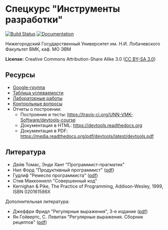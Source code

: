 # Спецкурс "Инструменты разработки"

[![Build Status](https://travis-ci.org/UNN-VMK-Software/devtools-course-practice.svg?branch=master)](https://travis-ci.org/UNN-VMK-Software/devtools-course-practice)
[![Documentation](https://readthedocs.org/projects/devtools-course-practice/badge/?version=latest)](http://devtools-course-practice.readthedocs.org)

Нижегородский Государственный Университет им. Н.И. Лобачевского
Факультет ВМК, каф. МО ЭВМ

**License:** Creative Commons Attribution-Share Alike 3.0
([CC BY-SA 3.0](http://creativecommons.org/licenses/by-sa/3.0/))

## Ресурсы

 - [Google-группа](<https://groups.google.com/forum/?hl=ru#!forum/devtools-course>)
 - [Таблица успеваемости](https://docs.google.com/spreadsheet/ccc?key=0AsBBkrQIoSbjdEdTUFRsaUw3LV92eVhwXzYtb0tZNHc#gid=5)
 - [Лабораторные работы](https://github.com/UNN-VMK-Software/devtools-course/wiki/%D0%9B%D0%B0%D0%B1%D0%BE%D1%80%D0%B0%D1%82%D0%BE%D1%80%D0%BD%D1%8B%D0%B5-%D1%80%D0%B0%D0%B1%D0%BE%D1%82%D1%8B)
 - [Контрольные вопросы](https://github.com/UNN-VMK-Software/devtools-course/wiki/%D0%9A%D0%BE%D0%BD%D1%82%D1%80%D0%BE%D0%BB%D1%8C%D0%BD%D1%8B%D0%B5-%D0%B2%D0%BE%D0%BF%D1%80%D0%BE%D1%81%D1%8B)
 - Отчеты о построении:
   - Построение и тесты: <https://travis-ci.org/UNN-VMK-Software/devtools-course>
   - Документация в HTML: <https://devtools.readthedocs.org>
   - Документация в PDF: <https://media.readthedocs.org/pdf/devtools/latest/devtools.pdf>

## Литература
  - Дейв Томас, Энди Хант "Программист-прагматик"
  - Нил Форд "Продуктивный программист"
    ([pdf](http://www.books.ru/books/produktivnyi-programmist-kak-sdelat-slozhnoe-prostym-a-nevozmozhnoe--vozmozhnym-fail-pdf-646592/?show=1))
  - Гудлиф "Ремесло программиста"
    ([pdf](http://www.books.ru/books/remeslo-programmista-praktika-napisaniya-khoroshego-koda-fail-pdf-646106/?show=1))
  - Стив Макконнелл "Совершенный код"
  - Kernighan & Pike, The Practice of Programming, Addison-Wesley, 1999, ISBN 020161586X

Дополнительная литература:

  - Джеффри Фридл "Регулярные выражения", 3-е издание
    ([pdf](http://www.books.ru/books/regulyarnye-vyrazheniya-3-e-izdanie-fail-pdf-626982/?show=1))
  - Ян Гойвертс, С. Левитан "Регулярные выражения. Сборник рецептов"
    ([pdf](http://www.books.ru/books/regulyarnye-vyrazheniya-sbornik-retseptov-fail-pdf-714878/?show=1))
